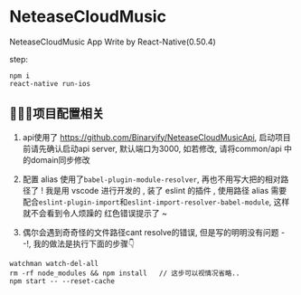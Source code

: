 ﻿# NeteaseCloudMusic

NeteaseCloudMusic App Write by React-Native(0.50.4)

step:

```
npm i
react-native run-ios
```

## 项目配置相关

1. api使用了 https://github.com/Binaryify/NeteaseCloudMusicApi, 启动项目前请先确认启动api server, 默认端口为3000, 如若修改, 请将common/api 中的domain同步修改

2. 配置 alias 使用了`babel-plugin-module-resolver`, 再也不用写大把的相对路径了 ! 我是用 vscode 进行开发的 , 装了 eslint
的插件 , 使用路径 alias 需要配合`eslint-plugin-import`和`eslint-import-resolver-babel-module`, 这样就不会看到令人烦躁的
红色错误提示了 ~

3. 偶尔会遇到奇奇怪的文件路径cant resolve的错误, 但是写的明明没有问题 - -!, 我的做法是执行下面的步骤👇
```
watchman watch-del-all
rm -rf node_modules && npm install   // 这步可以视情况省略..
npm start -- --reset-cache
```